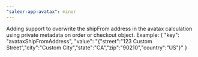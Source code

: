```yaml
---
"saleor-app-avatax": minor
---
```


Adding support to overwrite the shipFrom address in the avatax calculation using private metadata on order or checkout object. Example:
{
  "key": "avataxShipFromAddress", 
  "value": "{\"street\":\"123 Custom Street\",\"city\":\"Custom City\",\"state\":\"CA\",\"zip\":\"90210\",\"country\":\"US\"}"
}
